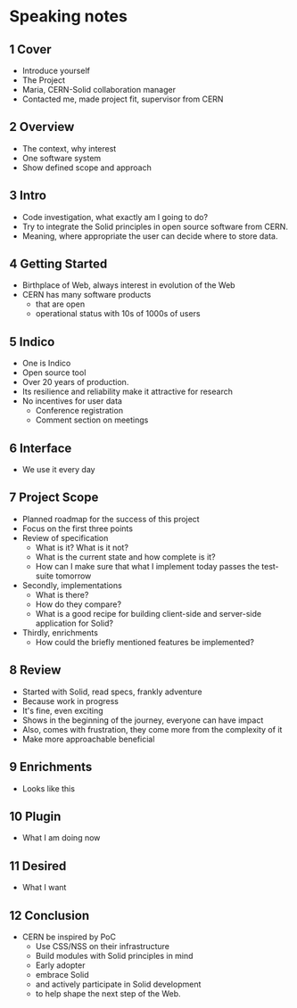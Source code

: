 # Speaking notes

## 1 Cover

* Introduce yourself
* The Project
* Maria, CERN-Solid collaboration manager
* Contacted me, made project fit, supervisor from CERN

## 2 Overview

* The context, why interest
* One software system
* Show defined scope and approach

## 3 Intro

* Code investigation, what exactly am I going to do?
* Try to integrate the Solid principles in open source software from CERN.
* Meaning, where appropriate the user can decide where to store data.

## 4 Getting Started

* Birthplace of Web, always interest in evolution of the Web
* CERN has many software products
  * that are open
  * operational status with 10s of 1000s of users

## 5 Indico

* One is Indico
* Open source tool
* Over 20 years of production.
* Its resilience and reliability make it attractive for research
* No incentives for user data
  * Conference registration
  * Comment section on meetings

## 6 Interface

* We use it every day

## 7 Project Scope

* Planned roadmap for the success of this project
* Focus on the first three points
* Review of specification
  * What is it? What is it not?
  * What is the current state and how complete is it?
  * How can I make sure that what I implement today passes the test-suite tomorrow
* Secondly, implementations
  * What is there?
  * How do they compare?
  * What is a good recipe for building client-side and server-side application for Solid?
* Thirdly, enrichments
  * How could the briefly mentioned features be implemented?

## 8 Review

* Started with Solid, read specs, frankly adventure
* Because work in progress
* It's fine, even exciting
* Shows in the beginning of the journey, everyone can have impact
* Also, comes with frustration, they come more from the complexity of it
* Make more approachable beneficial

## 9 Enrichments

* Looks like this

## 10 Plugin

* What I am doing now

## 11 Desired

* What I want

## 12 Conclusion

* CERN be inspired by PoC
  * Use CSS/NSS on their infrastructure
  * Build modules with Solid principles in mind
  * Early adopter
  * embrace Solid
  * and actively participate in Solid development
  * to help shape the next step of the Web.

